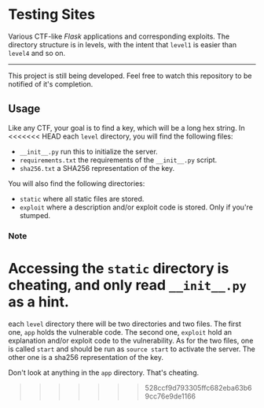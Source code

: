 # Testing Sites
Various CTF-like _Flask_ applications and corresponding exploits. The directory
structure is in levels, with the intent that `level1` is easier than `level4`
and so on.

---

This project is still being developed. Feel free to watch this repository to be
notified of it's completion.

## Usage

Like any CTF, your goal is to find a key, which will be a long hex string. In
<<<<<<< HEAD
each `level` directory, you will find the following files:

- `__init__.py` run this to initialize the server.
- `requirements.txt` the requirements of the `__init__.py` script.
- `sha256.txt` a SHA256 representation of the key.

You will also find the following directories:

- `static` where all static files are stored.
- `exploit` where a description and/or exploit code is stored. Only if you're
stumped.

### Note
Accessing the `static` directory is cheating, and only read `__init__.py` as a
hint.
=======
each `level` directory there will be two directories and two files. The first
one, `app` holds the vulnerable code. The second one, `exploit` hold an explanation
and/or exploit code to the vulnerability. As for the two files, one is called `start`
and should be run as `source start` to activate the server. The other one is a sha256
representation of the key.

Don't look at anything in the `app` directory. That's cheating.
>>>>>>> 528ccf9d793305ffc682eba63b69cc76e9de1166
